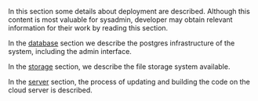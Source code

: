 In this section some details about deployment are described. Although this content is most valuable for sysadmin, developer may obtain relevant information for their work by reading this section.

In the [database](./database) section we describe the postgres infrastructure of the system, including the admin interface.

In the [storage](./Storage) section, we describe the file storage system available.

In the [server](./Server) section, the process of updating and building the code on the cloud server is described.